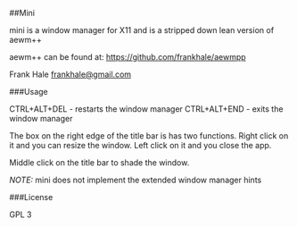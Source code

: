 ##Mini

mini is a window manager for X11 and is a stripped down lean version of aewm++

aewm++ can be found at: https://github.com/frankhale/aewmpp

Frank Hale <frankhale@gmail.com>

###Usage

CTRL+ALT+DEL - restarts the window manager
CTRL+ALT+END - exits the window manager

The box on the right edge of the title bar is has two functions. Right click
on it and you can resize the window. Left click on it and you close the app.

Middle click on the title bar to shade the window.

*NOTE:* mini does not implement the extended window manager hints

###License

GPL 3
